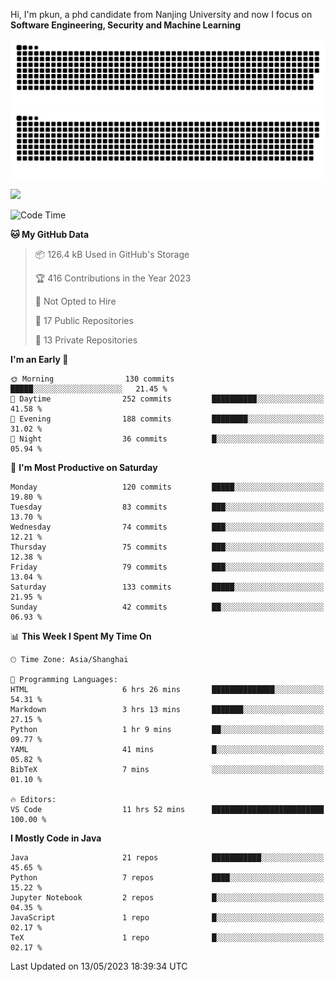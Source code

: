 Hi, I'm pkun, a phd candidate from Nanjing University and now I focus on **Software Engineering, Security and Machine Learning**

![GitHub Snake Light](https://github.com/pppppkun/pppppkun/blob/output/github-snake.svg#gh-light-mode-only)
![GitHub Snake dark](https://github.com/pppppkun/pppppkun/blob/output/github-snake-dark.svg#gh-dark-mode-only)

![](https://komarev.com/ghpvc/?username=pppppkun)
<!--START_SECTION:waka-->
![Code Time](http://img.shields.io/badge/Code%20Time-1%2C746%20hrs%2026%20mins-blue)

**🐱 My GitHub Data** 

> 📦 126.4 kB Used in GitHub's Storage 
 > 
> 🏆 416 Contributions in the Year 2023
 > 
> 🚫 Not Opted to Hire
 > 
> 📜 17 Public Repositories 
 > 
> 🔑 13 Private Repositories 
 > 
**I'm an Early 🐤** 

```text
🌞 Morning                130 commits         █████░░░░░░░░░░░░░░░░░░░░   21.45 % 
🌆 Daytime                252 commits         ██████████░░░░░░░░░░░░░░░   41.58 % 
🌃 Evening                188 commits         ████████░░░░░░░░░░░░░░░░░   31.02 % 
🌙 Night                  36 commits          █░░░░░░░░░░░░░░░░░░░░░░░░   05.94 % 
```
📅 **I'm Most Productive on Saturday** 

```text
Monday                   120 commits         █████░░░░░░░░░░░░░░░░░░░░   19.80 % 
Tuesday                  83 commits          ███░░░░░░░░░░░░░░░░░░░░░░   13.70 % 
Wednesday                74 commits          ███░░░░░░░░░░░░░░░░░░░░░░   12.21 % 
Thursday                 75 commits          ███░░░░░░░░░░░░░░░░░░░░░░   12.38 % 
Friday                   79 commits          ███░░░░░░░░░░░░░░░░░░░░░░   13.04 % 
Saturday                 133 commits         █████░░░░░░░░░░░░░░░░░░░░   21.95 % 
Sunday                   42 commits          ██░░░░░░░░░░░░░░░░░░░░░░░   06.93 % 
```


📊 **This Week I Spent My Time On** 

```text
🕑︎ Time Zone: Asia/Shanghai

💬 Programming Languages: 
HTML                     6 hrs 26 mins       ██████████████░░░░░░░░░░░   54.31 % 
Markdown                 3 hrs 13 mins       ███████░░░░░░░░░░░░░░░░░░   27.15 % 
Python                   1 hr 9 mins         ██░░░░░░░░░░░░░░░░░░░░░░░   09.77 % 
YAML                     41 mins             █░░░░░░░░░░░░░░░░░░░░░░░░   05.82 % 
BibTeX                   7 mins              ░░░░░░░░░░░░░░░░░░░░░░░░░   01.10 % 

🔥 Editors: 
VS Code                  11 hrs 52 mins      █████████████████████████   100.00 % 
```

**I Mostly Code in Java** 

```text
Java                     21 repos            ███████████░░░░░░░░░░░░░░   45.65 % 
Python                   7 repos             ████░░░░░░░░░░░░░░░░░░░░░   15.22 % 
Jupyter Notebook         2 repos             █░░░░░░░░░░░░░░░░░░░░░░░░   04.35 % 
JavaScript               1 repo              █░░░░░░░░░░░░░░░░░░░░░░░░   02.17 % 
TeX                      1 repo              █░░░░░░░░░░░░░░░░░░░░░░░░   02.17 % 
```




 Last Updated on 13/05/2023 18:39:34 UTC
<!--END_SECTION:waka-->
